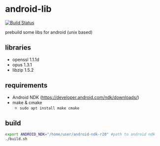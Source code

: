﻿# android-lib
[![Build Status](https://travis-ci.org/damaex/android-lib.svg?branch=master)](https://travis-ci.org/damaex/android-lib)

prebuild some libs for android (unix based)

## libraries
- openssl 1.1.1d
- opus 1.3.1
- libzip 1.5.2

## requirements
- Android NDK (https://developer.android.com/ndk/downloads/)
- make & cmake
	- `sudo apt install make cmake`

## build
```bash
export ANDROID_NDK="/home/user/android-ndk-r20" #path to android ndk
./build.sh
```
